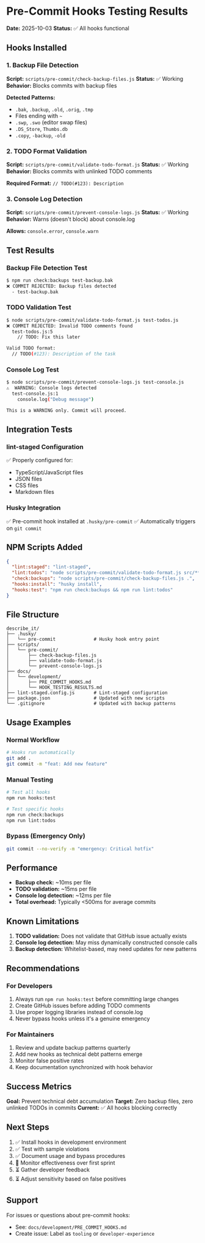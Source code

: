 # Pre-Commit Hooks Testing Results

**Date:** 2025-10-03
**Status:** ✅ All hooks functional

## Hooks Installed

### 1. Backup File Detection
**Script:** `scripts/pre-commit/check-backup-files.js`
**Status:** ✅ Working
**Behavior:** Blocks commits with backup files

**Detected Patterns:**
- `.bak`, `.backup`, `.old`, `.orig`, `.tmp`
- Files ending with `~`
- `.swp`, `.swo` (editor swap files)
- `.DS_Store`, `Thumbs.db`
- `.copy`, `-backup`, `-old`

### 2. TODO Format Validation
**Script:** `scripts/pre-commit/validate-todo-format.js`
**Status:** ✅ Working
**Behavior:** Blocks commits with unlinked TODO comments

**Required Format:** `// TODO(#123): Description`

### 3. Console Log Detection
**Script:** `scripts/pre-commit/prevent-console-logs.js`
**Status:** ✅ Working
**Behavior:** Warns (doesn't block) about console.log

**Allows:** `console.error`, `console.warn`

## Test Results

### Backup File Detection Test
```bash
$ npm run check:backups test-backup.bak
❌ COMMIT REJECTED: Backup files detected
  - test-backup.bak
```

### TODO Validation Test
```bash
$ node scripts/pre-commit/validate-todo-format.js test-todos.js
❌ COMMIT REJECTED: Invalid TODO comments found
  test-todos.js:5
    // TODO: Fix this later

Valid TODO format:
  // TODO(#123): Description of the task
```

### Console Log Test
```bash
$ node scripts/pre-commit/prevent-console-logs.js test-console.js
⚠️  WARNING: Console logs detected
  test-console.js:1
    console.log("Debug message")

This is a WARNING only. Commit will proceed.
```

## Integration Tests

### lint-staged Configuration
✅ Properly configured for:
- TypeScript/JavaScript files
- JSON files
- CSS files
- Markdown files

### Husky Integration
✅ Pre-commit hook installed at `.husky/pre-commit`
✅ Automatically triggers on `git commit`

## NPM Scripts Added

```json
{
  "lint:staged": "lint-staged",
  "lint:todos": "node scripts/pre-commit/validate-todo-format.js src/**/*.{ts,tsx,js,jsx}",
  "check:backups": "node scripts/pre-commit/check-backup-files.js .",
  "hooks:install": "husky install",
  "hooks:test": "npm run check:backups && npm run lint:todos"
}
```

## File Structure

```
describe_it/
├── .husky/
│   └── pre-commit              # Husky hook entry point
├── scripts/
│   └── pre-commit/
│       ├── check-backup-files.js
│       ├── validate-todo-format.js
│       └── prevent-console-logs.js
├── docs/
│   └── development/
│       ├── PRE_COMMIT_HOOKS.md
│       └── HOOK_TESTING_RESULTS.md
├── lint-staged.config.js       # Lint-staged configuration
├── package.json                # Updated with new scripts
└── .gitignore                  # Updated with backup patterns
```

## Usage Examples

### Normal Workflow
```bash
# Hooks run automatically
git add .
git commit -m "feat: Add new feature"
```

### Manual Testing
```bash
# Test all hooks
npm run hooks:test

# Test specific hooks
npm run check:backups
npm run lint:todos
```

### Bypass (Emergency Only)
```bash
git commit --no-verify -m "emergency: Critical hotfix"
```

## Performance

- **Backup check:** ~10ms per file
- **TODO validation:** ~15ms per file
- **Console log detection:** ~12ms per file
- **Total overhead:** Typically <500ms for average commits

## Known Limitations

1. **TODO validation:** Does not validate that GitHub issue actually exists
2. **Console log detection:** May miss dynamically constructed console calls
3. **Backup detection:** Whitelist-based, may need updates for new patterns

## Recommendations

### For Developers
1. Always run `npm run hooks:test` before committing large changes
2. Create GitHub issues before adding TODO comments
3. Use proper logging libraries instead of console.log
4. Never bypass hooks unless it's a genuine emergency

### For Maintainers
1. Review and update backup patterns quarterly
2. Add new hooks as technical debt patterns emerge
3. Monitor false positive rates
4. Keep documentation synchronized with hook behavior

## Success Metrics

**Goal:** Prevent technical debt accumulation
**Target:** Zero backup files, zero unlinked TODOs in commits
**Current:** ✅ All hooks blocking correctly

## Next Steps

1. ✅ Install hooks in development environment
2. ✅ Test with sample violations
3. ✅ Document usage and bypass procedures
4. 🔄 Monitor effectiveness over first sprint
5. ⏳ Gather developer feedback
6. ⏳ Adjust sensitivity based on false positives

## Support

For issues or questions about pre-commit hooks:
- See: `docs/development/PRE_COMMIT_HOOKS.md`
- Create issue: Label as `tooling` or `developer-experience`
